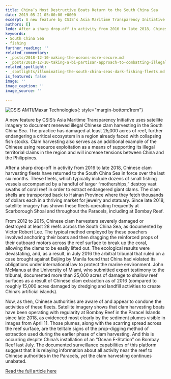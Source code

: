 ```yaml
---
title: China’s Most Destructive Boats Return to the South China Sea
date: 2019-05-21 05:00:00 +0000
excerpt: A new feature by CSIS’s Asia Maritime Transparency Initiative uses satellite imagery to document renewed illegal Chinese clam harvesting in the South China Sea.
authors: []
lede: After a sharp drop-off in activity from 2016 to late 2018, Chinese clam harvesting fleets have returned to the South China Sea in force over the last six months.
keywords:
- South China Sea
- fishing
further_reading: ''
related_commentary:
- _posts/2018-12-10-making-the-oceans-more-secure.md
- _posts/2018-12-10-taking-a-bi-partisan-approach-to-combatting-illegal-fishing.md
related_spotlight:
- _spotlights/illuminating-the-south-china-seas-dark-fishing-fleets.md
is_featured: false
image: ''
image_caption: ''
image_source: ''

---
```

![CSIS AMTI/Maxar Technologies](https://res.cloudinary.com/csisideaslab/image/upload/v1558455114/ocean/Clam_harvesting_Featured_Image.jpg "Sediment plumes created by the activity of clam harvesting boats at Bombay Reef, April 11, 2019."){: style="margin-bottom:1rem"}

A new feature by CSIS’s Asia Maritime Transparency Initiative uses satellite imagery to document renewed illegal Chinese clam harvesting in the South China Sea. The practice has damaged at least 25,000 acres of reef, further endangering a critical ecosystem in a region already faced with collapsing fish stocks.  Clam harvesting also serves as an additional example of the Chinese using resource exploitation as a means of supporting its illegal territorial claims in the region and will increase tensions between China and the Philippines.

After a sharp drop-off in activity from 2016 to late 2018, Chinese clam harvesting fleets have returned to the South China Sea in force over the last six months. These fleets, which typically include dozens of small fishing vessels accompanied by a handful of larger “motherships,” destroy vast swaths of coral reef in order to extract endangered giant clams. The clam shells are transported back to Hainan Province where they fetch thousands of dollars each in a thriving market for jewelry and statuary. Since late 2018, satellite imagery has shown these fleets operating frequently at Scarborough Shoal and throughout the Paracels, including at Bombay Reef.

From 2012 to 2015, Chinese clam harvesters severely damaged or destroyed at least 28 reefs across the South China Sea, as documented by Victor Robert Lee. The typical method employed by these poachers involved anchoring their boats and then dragging the reinforced props of their outboard motors across the reef surface to break up the coral, allowing the clams to be easily lifted out. The ecological results were devastating, and, as a result, in July 2016 the arbitral tribunal that ruled on a case brought against Beijing by Manila found that China had violated its obligations under international law to protect the marine environment. John McManus at the University of Miami, who submitted expert testimony to the tribunal, documented more than 25,000 acres of damage to shallow reef surfaces as a result of Chinese clam extraction as of 2016 (compared to roughly 15,000 acres damaged by dredging and landfill activities to create China’s artificial islands).

Now, as then, Chinese authorities are aware of and appear to condone the activities of these fleets. Satellite imagery shows that clam harvesting boats have been operating with regularity at Bombay Reef in the Paracel Islands since late 2018, as evidenced most clearly by the sediment plumes visible in images from April 11. Those plumes, along with the scarring spread across the reef surface, are the telltale signs of the prop-digging method of extraction used during the earlier phase of clam harvesting. And this is occurring despite China’s installation of an “Ocean E-Station” on Bombay Reef last July. The documented surveillance capabilities of this platform suggest that it is relaying information about all activity near the reef to Chinese authorities in the Paracels, yet the clam harvesting continues unabated.

<a class="btn btn--dkblue" href="https://amti.csis.org/chinas-most-destructive-boats-return-to-the-south-china-sea/" target="_blank" rel="noopener">Read the full article here</a>
